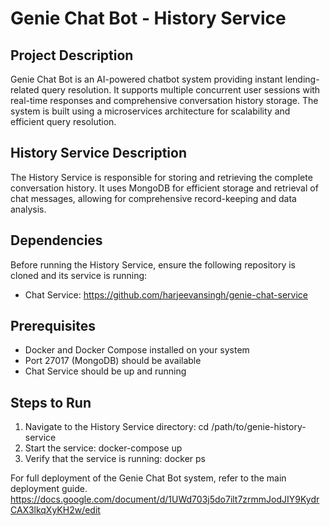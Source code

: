 # Genie Chat Bot - History Service

## Project Description
Genie Chat Bot is an AI-powered chatbot system providing instant lending-related query resolution. It supports multiple concurrent user sessions with real-time responses and comprehensive conversation history storage. The system is built using a microservices architecture for scalability and efficient query resolution.

## History Service Description
The History Service is responsible for storing and retrieving the complete conversation history. It uses MongoDB for efficient storage and retrieval of chat messages, allowing for comprehensive record-keeping and data analysis.

## Dependencies
Before running the History Service, ensure the following repository is cloned and its service is running:
- Chat Service: https://github.com/harjeevansingh/genie-chat-service

## Prerequisites
- Docker and Docker Compose installed on your system
- Port 27017 (MongoDB) should be available
- Chat Service should be up and running

## Steps to Run
1. Navigate to the History Service directory:
      cd /path/to/genie-history-service
2. Start the service:
      docker-compose up
3. Verify that the service is running:
      docker ps

For full deployment of the Genie Chat Bot system, refer to the main deployment guide.
   https://docs.google.com/document/d/1UWd703j5do7ilt7zrmmJodJIY9KydrCAX3lkqXyKH2w/edit